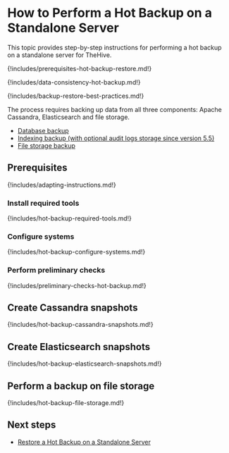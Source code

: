 # How to Perform a Hot Backup on a Standalone Server

This topic provides step-by-step instructions for performing a hot backup on a standalone server for TheHive.

{!includes/prerequisites-hot-backup-restore.md!}

{!includes/data-consistency-hot-backup.md!}

{!includes/backup-restore-best-practices.md!}

The process requires backing up data from all three components: Apache Cassandra, Elasticsearch and file storage.

* [Database backup](#create-cassandra-snapshots)
* [Indexing backup (with optional audit logs storage since version 5.5)](#create-elasticsearch-snapshots)
* [File storage backup](#perform-a-backup-on-file-storage)

## Prerequisites

{!includes/adapting-instructions.md!}

### Install required tools

{!includes/hot-backup-required-tools.md!}

### Configure systems

{!includes/hot-backup-configure-systems.md!}

### Perform preliminary checks

{!includes/preliminary-checks-hot-backup.md!}

## Create Cassandra snapshots

{!includes/hot-backup-cassandra-snapshots.md!}

## Create Elasticsearch snapshots

{!includes/hot-backup-elasticsearch-snapshots.md!}

## Perform a backup on file storage

{!includes/hot-backup-file-storage.md!}

<h2>Next steps</h2>

* [Restore a Hot Backup on a Standalone Server](../../restore/hot-restore/restore-hot-backup-standalone-server.md)